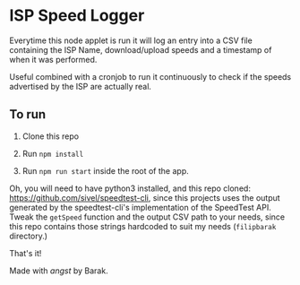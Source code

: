 # ISP Speed Logger

Everytime this node applet is run it will log an entry into a CSV file containing the ISP Name, download/upload speeds and a timestamp of when it was performed.

Useful combined with a cronjob to run it continuously to check if the speeds advertised by the ISP are actually real.

## To run

1. Clone this repo

2. Run `npm install`

3. Run `npm run start` inside the root of the app.

Oh, you will need to have python3 installed, and this repo cloned: https://github.com/sivel/speedtest-cli, since this projects uses the output generated by the speedtest-cli's implementation of the SpeedTest API.
Tweak the `getSpeed` function and the output CSV path to your needs, since this repo contains those strings hardcoded to suit my needs (`filipbarak` directory.)

That's it!

Made with *angst* by Barak.


